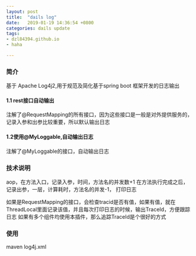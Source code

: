 ```yaml
---
layout: post
title:  "dails log"
date:   2019-01-19 14:36:54 +0800
categories: dails update
tags:
- dzl84394.github.io
- haha

---
```



### 简介
基于 Apache Log4j2,用于规范及简化基于spring boot 框架开发的日志输出

#### 1.1 rest接口自动输出
注解了@RequestMapping的所有接口，因为这些接口是一般是对外提供服务的，记录入参和出参比较重要，所以默认输出日志

#### 1.2使用@MyLoggable,自动输出日志
注解了@MyLoggable的接口，自动输出日志


### 技术说明
aop，在方法入口，记录入参，时间，方法名的并发数+1
在方法执行完成之后，记录出参，一层，计算耗时，方法名的并发-1，
打印日志




如果是RequestMapping的接口，会检查tracid是否有值，如果有值，就在ThreadLocal里面记录该值，并且每次打印日志的时候，输出TraceId，方便跟踪日志
如果有多个组件均使用本插件，那么追踪TraceId是个很好的方式




### 使用
maven
log4j.xml

